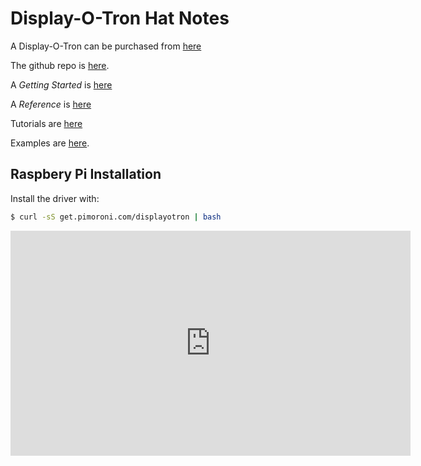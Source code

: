 # Display-O-Tron Hat Notes

A Display-O-Tron can be purchased from [here](https://www.adafruit.com/products/2694)

The github repo is [here](https://github.com/pimoroni/dot3k).

A *Getting Started* is [here](https://learn.pimoroni.com/tutorial/display-o-tron/getting-started-with-display-o-tron)

A *Reference* is [here](https://github.com/pimoroni/dot3k/blob/master/documentation/REFERENCE.md)

Tutorials are [here](https://learn.pimoroni.com/?tag=display-o-tron)

Examples are [here](https://github.com/pimoroni/dot3k/tree/master/examples).

## Raspbery Pi Installation

Install the driver with:
```bash
$ curl -sS get.pimoroni.com/displayotron | bash
```


<iframe src="https://player.vimeo.com/video/105573800" width="640" height="360" frameborder="0" webkitallowfullscreen mozallowfullscreen allowfullscreen></iframe>